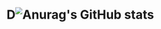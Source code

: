 # D![Anurag's GitHub stats](https://github-readme-stats.vercel.app/api?username=anuraghazra&show_icons=true&theme=transparent)
